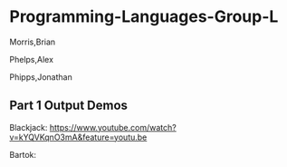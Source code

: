 # Programming-Languages-Group-L

Morris,Brian

Phelps,Alex

Phipps,Jonathan

## Part 1 Output Demos
Blackjack:  https://www.youtube.com/watch?v=kYQVKqnO3mA&feature=youtu.be

Bartok:  
